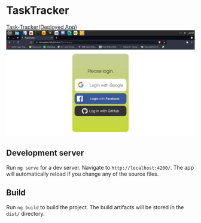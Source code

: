 # TaskTracker

<a href="https://tarunyadav148.github.io/Task-Tracker/">Task-Tracker(Deployed App)</a>
<img src="./screenshot/login.png">

## Development server

Run `ng serve` for a dev server. Navigate to `http://localhost:4200/`. The app will automatically reload if you change any of the source files.


## Build

Run `ng build` to build the project. The build artifacts will be stored in the `dist/` directory.




